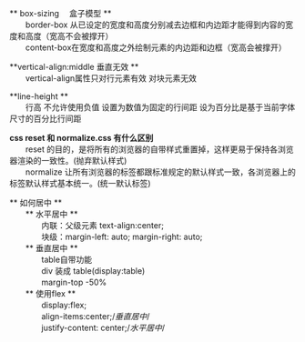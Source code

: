 ** box-sizing 　盒子模型  **</br>
　　border-box 从已设定的宽度和高度分别减去边框和内边距才能得到内容的宽度和高度（宽高不会被撑开）</br>
　　content-box在宽度和高度之外绘制元素的内边距和边框（宽高会被撑开）</br>

**vertical-align:middle  垂直无效 **</br>
　　vertical-align属性只对行元素有效  对块元素无效</br>

**line-height **</br>
　　行高  不允许使用负值  设置为数值为固定的行间距    设为百分比是基于当前字体尺寸的百分比行间距</br>

**css reset 和 normalize.css 有什么区别**</br>
　　reset 的目的，是将所有的浏览器的自带样式重置掉，这样更易于保持各浏览器渲染的一致性。(抛弃默认样式)</br>
　　normalize 让所有浏览器的标签都跟标准规定的默认样式一致，各浏览器上的标签默认样式基本统一。(统一默认标签)</br>

** 如何居中 **</br>
　　** 水平居中 **</br>
　　　　内联：父级元素 text-align:center;</br>
　　　　块级：margin-left: auto; margin-right: auto;</br>
　　** 垂直居中 **</br>
　　　　table自带功能</br>
　　　　div 装成 table(display:table)</br>
　　　　margin-top -50%</br>
　　** 使用flex **</br>
　　　　display:flex;</br>
　　　　align-items:center;/*垂直居中*/</br>
　　　　justify-content: center;/*水平居中*/</br>